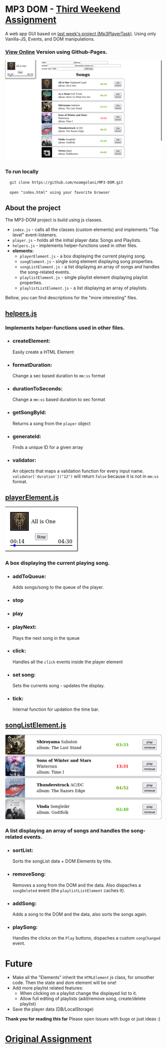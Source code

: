 # MP3 DOM - [Third Weekend Assignment](./original_task.md)

A web app GUI based on [last week's project (Mp3PlayerTask)](https://github.com/noamgolani/Mp3PlayerTask). Using only Vanilla-JS, Events, and DOM manipulations.

### [View Online](https://noamgolani.github.io/MP3-DOM/index.html) Version using Github-Pages.

![app](./images/readme/app.png)

### To run locally

      git clone https://github.com/noamgolani/MP3-DOM.git

      open "index.html" using your favorite browser

## About the project

The MP3-DOM project is build using js classes.

-  `index.js` - calls all the classes (custom elements) and implements "Top level" event-listeners.
-  `player.js` - holds all the initial player data: Songs and Playlists.
-  `helpers.js` - implements helper-functions used in other files.
-  **elements:**
   -  `playerElement.js` - a box displaying the current playing song.
   -  `songElement.js` - single song element displaying song properties.
   -  `songListElement.js` - a list displaying an array of songs and handles the song-related events.
   -  `playlistElement.js` - single playlist element displaying playlist properties.
   -  `playlistListElement.js` - a list displaying an array of playlists.

Bellow, you can find descriptions for the "more interesting" files.

## [helpers.js](./helpers.js)

### Implements helper-functions used in other files.

-  ### createElement:
   Easily create a HTML Element
-  ### formatDuration:
   Change a sec based duration to `mm:ss` format
-  ### durationToSeconds:
   Change a `mm:ss` based duration to sec format
-  ### getSongById:
   Returns a song from the `player` object
-  ### generateId:
   Finds a unique ID for a given array
-  ### validator:
   An objects that maps a validation function for every input name. `validator['duration']("12")` will return `false` because it is not in `mm:ss` format.

## [playerElement.js](./playerElement.js)

![player image](./images/readme/player.png)

### A box displaying the current playing song.

-  ### addToQueue:
   Adds songs/song to the queue of the player.
-  ### stop
-  ### play
-  ### playNext:
   Plays the next song in the queue
-  ### click:
   Handles all the `click` events inside the player element
-  ### set song:
   Sets the currents song - updates the display.
-  ### tick:
   Internal function for updation the time bar.

## [songListElement.js](./songListElement.js)

![song list image](./images/readme/songList.png)

### A list displaying an array of songs and handles the song-related events.

-  ### sortList:
   Sorts the songList data + DOM Elements by title.
-  ### removeSong:
   Removes a song from the DOM and the data. Also dispaches a `songDeleted` event (the `playlistListElement` caches it).
-  ### addSong:
   Adds a song to the DOM and the data, also sorts the songs again.
-  ### playSong:
   Handles the clicks on the `Play` buttons, dispaches a custom `songChanged` event.

# Future

-  Make all the "Elements" inherit the `HTMLElement` js class, for smoother code. Then the state and dom element will be one!
-  Add more playlist related features:
   -  When clicking on a playlist change the displayed list to it.
   -  Allow full editing of playlists (add/remove song, create/delete playlist)
-  Save the player data (DB/LocalStorage)

**Thank you for reading this far**
Please open Issues with bugs or just ideas :)

# [Original Assignment](./original_task.md)
